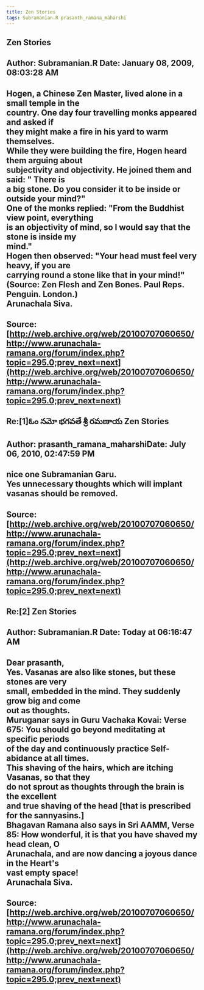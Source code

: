 ```yaml
--- 
title: Zen Stories   
tags: Subramanian.R prasanth_ramana_maharshi  
---  
```

## Zen Stories  
Author: Subramanian.R       Date: January 08, 2009, 08:03:28 AM  
---  
Hogen, a Chinese Zen Master, lived alone in a small temple in the   
country. One day four travelling monks appeared and asked if   
they might make a fire in his yard to warm themselves.   
While they were building the fire, Hogen heard them arguing about   
subjectivity and objectivity. He joined them and said: " There is   
a big stone. Do you consider it to be inside or outside your mind?"   
One of the monks replied: "From the Buddhist view point, everything   
is an objectivity of mind, so I would say that the stone is inside my   
mind."   
Hogen then observed: "Your head must feel very heavy, if you are   
carrying round a stone like that in your mind!"   
(Source: Zen Flesh and Zen Bones. Paul Reps. Penguin. London.)   
Arunachala Siva.
 ---  
Source:[http://web.archive.org/web/20100707060650/http://www.arunachala-ramana.org/forum/index.php?topic=295.0;prev_next=next](http://web.archive.org/web/20100707060650/http://www.arunachala-ramana.org/forum/index.php?topic=295.0;prev_next=next)   
---  

## Re:[1]ఓం నమో భగవతే శ్రీ రమణాయ  Zen Stories  
Author: prasanth_ramana_maharshiDate: July 06, 2010, 02:47:59 PM  
---  
nice one Subramanian Garu.   
Yes unnecessary thoughts which will implant vasanas should be removed.
 ---  
Source:[http://web.archive.org/web/20100707060650/http://www.arunachala-ramana.org/forum/index.php?topic=295.0;prev_next=next](http://web.archive.org/web/20100707060650/http://www.arunachala-ramana.org/forum/index.php?topic=295.0;prev_next=next)   
---  

## Re:[2] Zen Stories  
Author: Subramanian.R       Date: **Today** at 06:16:47 AM  
---  
Dear prasanth,   
Yes. Vasanas are also like stones, but these stones are very   
small, embedded in the mind. They suddenly grow big and come   
out as thoughts.   
Muruganar says in Guru Vachaka Kovai: Verse 675: You should go beyond meditating at specific periods   
of the day and continuously practice Self-abidance at all times.   
This shaving of the hairs, which are itching Vasanas, so that they   
do not sprout as thoughts through the brain is the excellent   
and true shaving of the head [that is prescribed for the sannyasins.]   
Bhagavan Ramana also says in Sri AAMM, Verse 85: **How wonderful, it is that you have shaved my head clean, O   
Arunachala, and are now dancing a joyous dance in the Heart's   
vast empty space!**   
Arunachala Siva.
 ---  
Source:[http://web.archive.org/web/20100707060650/http://www.arunachala-ramana.org/forum/index.php?topic=295.0;prev_next=next](http://web.archive.org/web/20100707060650/http://www.arunachala-ramana.org/forum/index.php?topic=295.0;prev_next=next)   
---  

